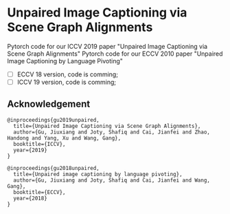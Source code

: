 # Unpaired Image Captioning via Scene Graph Alignments

Pytorch code for our ICCV 2019 paper "Unpaired Image Captioning via Scene Graph Alignments"
Pytorch code for our ECCV 2010 paper "Unpaired Image Captioning by Language Pivoting"

- [ ] ECCV 18 version, code is comming;
- [ ] ICCV 19 version, code is comming;

## Acknowledgement
```
@inproceedings{gu2019unpaired,
  title={Unpaired Image Captioning via Scene Graph Alignments},
  author={Gu, Jiuxiang and Joty, Shafiq and Cai, Jianfei and Zhao, Handong and Yang, Xu and Wang, Gang},
  booktitle={ICCV},
  year={2019}
}

@inproceedings{gu2018unpaired,
  title={Unpaired image captioning by language pivoting},
  author={Gu, Jiuxiang and Joty, Shafiq and Cai, Jianfei and Wang, Gang},
  booktitle={ECCV},
  year={2018}
}
```

